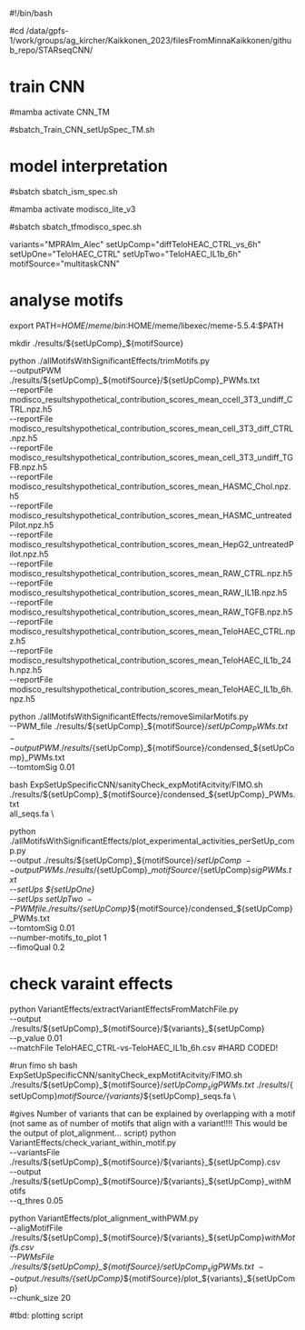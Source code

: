 #!/bin/bash

#cd /data/gpfs-1/work/groups/ag_kircher/Kaikkonen_2023/filesFromMinnaKaikkonen/github_repo/STARseqCNN/

# train CNN
#mamba activate CNN_TM

#sbatch_Train_CNN_setUpSpec_TM.sh




# model interpretation
#sbatch sbatch_ism_spec.sh

#mamba activate modisco_lite_v3

#sbatch sbatch_tfmodisco_spec.sh


variants="MPRAlm_Alec"
setUpComp="diffTeloHEAC_CTRL_vs_6h"
setUpOne="TeloHAEC_CTRL"
setUpTwo="TeloHAEC_IL1b_6h"
motifSource="multitaskCNN"

# analyse motifs
export PATH=$HOME/meme/bin:$HOME/meme/libexec/meme-5.5.4:$PATH

mkdir ./results/${setUpComp}_${motifSource}

python ./allMotifsWithSignificantEffects/trimMotifs.py \
--outputPWM ./results/${setUpComp}_${motifSource}/${setUpComp}_PWMs.txt \
--reportFile modisco_resultshypothetical_contribution_scores_mean_ccell_3T3_undiff_CTRL.npz.h5 \
--reportFile modisco_resultshypothetical_contribution_scores_mean_cell_3T3_diff_CTRL.npz.h5 \
--reportFile modisco_resultshypothetical_contribution_scores_mean_cell_3T3_undiff_TGFB.npz.h5 \
--reportFile modisco_resultshypothetical_contribution_scores_mean_HASMC_Chol.npz.h5 \
--reportFile modisco_resultshypothetical_contribution_scores_mean_HASMC_untreatedPilot.npz.h5 \
--reportFile modisco_resultshypothetical_contribution_scores_mean_HepG2_untreatedPilot.npz.h5 \
--reportFile modisco_resultshypothetical_contribution_scores_mean_RAW_CTRL.npz.h5 \
--reportFile modisco_resultshypothetical_contribution_scores_mean_RAW_IL1B.npz.h5 \
--reportFile modisco_resultshypothetical_contribution_scores_mean_RAW_TGFB.npz.h5 \
--reportFile modisco_resultshypothetical_contribution_scores_mean_TeloHAEC_CTRL.npz.h5 \
--reportFile modisco_resultshypothetical_contribution_scores_mean_TeloHAEC_IL1b_24h.npz.h5 \
--reportFile modisco_resultshypothetical_contribution_scores_mean_TeloHAEC_IL1b_6h.npz.h5




python ./allMotifsWithSignificantEffects/removeSimilarMotifs.py \
--PWM_file ./results/${setUpComp}_${motifSource}/${setUpComp}_PWMs.txt \
--outputPWM ./results/${setUpComp}_${motifSource}/condensed_${setUpComp}_PWMs.txt \
--tomtomSig 0.01
 
bash ExpSetUpSpecificCNN/sanityCheck_expMotifAcitvity/FIMO.sh \
./results/${setUpComp}_${motifSource}/condensed_${setUpComp}_PWMs.txt \
all_seqs.fa \


python ./allMotifsWithSignificantEffects/plot_experimental_activities_perSetUp_comp.py \
--output ./results/${setUpComp}_${motifSource}/${setUpComp} \
--outputPWMs ./results/${setUpComp}_${motifSource}/${setUpComp}_sigPWMs.txt \
--setUps ${setUpOne} \
--setUps ${setUpTwo} \
--PWMfile ./results/${setUpComp}_${motifSource}/condensed_${setUpComp}_PWMs.txt \
--tomtomSig 0.01 \
--number-motifs_to_plot 1 \
--fimoQual 0.2




# check varaint effects
python VariantEffects/extractVariantEffectsFromMatchFile.py \
--output ./results/${setUpComp}_${motifSource}/${variants}_${setUpComp} \
--p_value 0.01 \
--matchFile TeloHAEC_CTRL-vs-TeloHAEC_IL1b_6h.csv #HARD CODED!

#run fimo sh
bash ExpSetUpSpecificCNN/sanityCheck_expMotifAcitvity/FIMO.sh \
./results/${setUpComp}_${motifSource}/${setUpComp}_sigPWMs.txt \
./results/${setUpComp}_${motifSource}/${variants}_${setUpComp}_seqs.fa \

#gives Number of variants that can be explained by overlapping with a motif (not same as of number of motifs that align with a variant!!!! This would be the output of plot_alignment... script)
python VariantEffects/check_variant_within_motif.py \
--variantsFile ./results/${setUpComp}_${motifSource}/${variants}_${setUpComp}.csv \
--output ./results/${setUpComp}_${motifSource}/${variants}_${setUpComp}_withMotifs \
--q_thres 0.05

python VariantEffects/plot_alignment_withPWM.py \
--aligMotifFile ./results/${setUpComp}_${motifSource}/${variants}_${setUpComp}_withMotifs.csv \
--PWMsFile ./results/${setUpComp}_${motifSource}/${setUpComp}_sigPWMs.txt \
--output ./results/${setUpComp}_${motifSource}/plot_${variants}_${setUpComp} \
--chunk_size 20




#tbd: plotting script